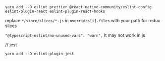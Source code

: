 ```
yarn add --D eslint prettier @react-native-community/eslint-config eslint-plugin-react eslint-plugin-react-hooks
```

replace `*/store/slices/*.js` in `overrides[i].files` with your path for redux slices

`"@typescript-eslint/no-unused-vars": "warn",` It may not work in js

// jest

```
yarn add --D eslint-plugin-jest
```
